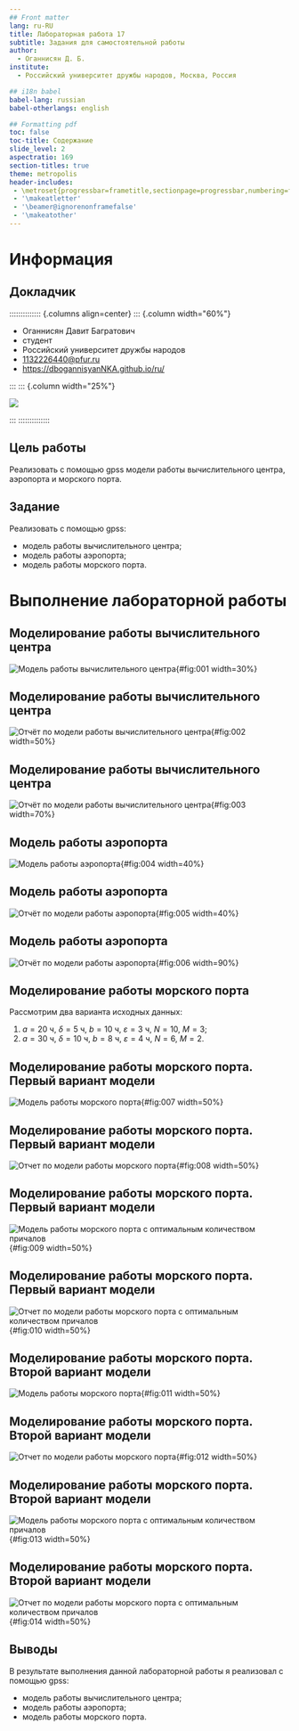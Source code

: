 ```yaml
---
## Front matter
lang: ru-RU
title: Лабораторная работа 17
subtitle: Задания для самостоятельной работы
author:
  - Оганнисян Д. Б.
institute:
  - Российский университет дружбы народов, Москва, Россия

## i18n babel
babel-lang: russian
babel-otherlangs: english

## Formatting pdf
toc: false
toc-title: Содержание
slide_level: 2
aspectratio: 169
section-titles: true
theme: metropolis
header-includes:
 - \metroset{progressbar=frametitle,sectionpage=progressbar,numbering=fraction}
 - '\makeatletter'
 - '\beamer@ignorenonframefalse'
 - '\makeatother'
---
```


# Информация

## Докладчик

:::::::::::::: {.columns align=center}
::: {.column width="60%"}

  * Оганнисян Давит Багратович
  * студент
  * Российский университет дружбы народов
  * [1132226440@pfur.ru](mailto:1132226440@pfur.ru)
  * <https://dbogannisyanNKA.github.io/ru/>

:::
::: {.column width="25%"}

![](./image/1000005793.png)

:::
::::::::::::::


## Цель работы

Реализовать с помощью gpss модели работы вычислительного центра, аэропорта и морского порта.

## Задание

Реализовать с помощью gpss:

- модель работы вычислительного центра;
- модель работы аэропорта;
- модель работы морского порта.


# Выполнение лабораторной работы

## Моделирование работы вычислительного центра

![Модель работы вычислительного центра](image/1.png){#fig:001 width=30%}

## Моделирование работы вычислительного центра

![Отчёт по модели работы вычислительного центра](image/2.png){#fig:002 width=50%}

## Моделирование работы вычислительного центра

![Отчёт по модели работы вычислительного центра](image/3.png){#fig:003 width=70%}

## Модель работы аэропорта

![Модель работы аэропорта](image/4.png){#fig:004 width=40%}

## Модель работы аэропорта

![Отчёт по модели работы аэропорта](image/5.png){#fig:005 width=40%}

## Модель работы аэропорта

![Отчёт по модели работы аэропорта](image/6.png){#fig:006 width=90%}

## Моделирование работы морского порта

Рассмотрим два варианта исходных данных:

1) $a = 20$ ч, $\delta = 5$ ч, $b = 10$ ч, $\varepsilon = 3$ ч, $N = 10$, $M = 3$;
2) $a = 30$ ч, $\delta = 10$ ч, $b = 8$ ч, $\varepsilon = 4$ ч, $N = 6$, $M = 2$.

## Моделирование работы морского порта. Первый вариант модели

![Модель работы морского порта](image/7.png){#fig:007 width=50%}

## Моделирование работы морского порта. Первый вариант модели

![Отчет по модели работы морского порта](image/8.png){#fig:008 width=50%}

## Моделирование работы морского порта. Первый вариант модели

![Модель работы морского порта с оптимальным количеством причалов](image/9.png){#fig:009 width=50%}

## Моделирование работы морского порта. Первый вариант модели

![Отчет по модели работы морского порта с оптимальным количеством причалов](image/10.png){#fig:010 width=50%}

## Моделирование работы морского порта. Второй вариант модели

![Модель работы морского порта](image/11.png){#fig:011 width=50%}

## Моделирование работы морского порта. Второй вариант модели

![Отчет по модели работы морского порта](image/12.png){#fig:012 width=50%}

## Моделирование работы морского порта. Второй вариант модели

![Модель работы морского порта с оптимальным количеством причалов](image/13.png){#fig:013 width=50%}

## Моделирование работы морского порта. Второй вариант модели

![Отчет по модели работы морского порта с оптимальным количеством причалов](image/14.png){#fig:014 width=50%}

## Выводы

В результате выполнения данной лабораторной работы я реализовал с помощью gpss:

- модель работы вычислительного центра;
- модель работы аэропорта;
- модель работы морского порта.
